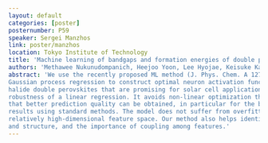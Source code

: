 ```yaml
---
layout: default
categories: [poster]
posternumber: P59
speaker: Sergei Manzhos
link: poster/manzhos
location: Tokyo Institute of Technology
title: 'Machine learning of bandgaps and formation energies of double perovskites with a NN with with additive kernel GPR based neuron activation functions'
authors: 'Methawee Nukunudompanich, Heejoo Yoon, Lee Hyojae, Keisuke Kameda, Manabu Ihara, Sergei Manzhos'
abstract: 'We use the recently proposed ML method (J. Phys. Chem. A 127 (2023) 7823) that has the form of a single hidden layer NN that uses additive 
Gaussian process regression to construct optimal neuron activation functions, to machine learn the band gaps and heats of formation of lead-free inorganic 
halide double perovskites that are promising for solar cell applications. The method combines the high expressive power of a neural network with the
robustness of a linear regression. It avoids non-linear optimization that is largely responsible for the CPU cost of an NN and overfitting. We show 
that better prediction quality can be obtained, in particular for the bandgap in the visible region relevant for most applications, compared to previous 
results using standard methods. The model does not suffer from overfitting as the number of neurons is increased, in spite of the low data density in a 
relatively high-dimensional feature space. Our method also helps identify the most important features among about 30 descriptors of chemical composition
and structure, and the importance of coupling among features.'
---
```

